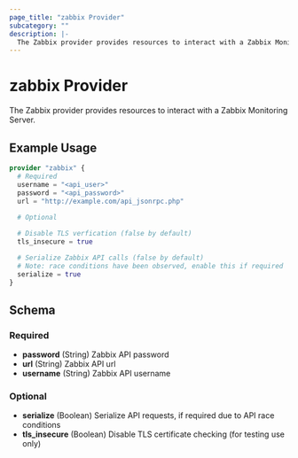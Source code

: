 ```yaml
---
page_title: "zabbix Provider"
subcategory: ""
description: |-
  The Zabbix provider provides resources to interact with a Zabbix Monitoring Server.  
---
```


# zabbix Provider

The Zabbix provider provides resources to interact with a Zabbix Monitoring Server.  

## Example Usage

```terraform
provider "zabbix" {
  # Required
  username = "<api_user>"
  password = "<api_password>"
  url = "http://example.com/api_jsonrpc.php"
  
  # Optional

  # Disable TLS verfication (false by default)
  tls_insecure = true

  # Serialize Zabbix API calls (false by default)
  # Note: race conditions have been observed, enable this if required
  serialize = true
}
```

<!-- schema generated by tfplugindocs -->
## Schema

### Required

- **password** (String) Zabbix API password
- **url** (String) Zabbix API url
- **username** (String) Zabbix API username

### Optional

- **serialize** (Boolean) Serialize API requests, if required due to API race conditions
- **tls_insecure** (Boolean) Disable TLS certificate checking (for testing use only)
